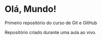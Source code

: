 # Olá, Mundo!
 Primeiro repositório do curso de Git e GitHub
 
 Repositório criado durante uma aula ao vivo.
